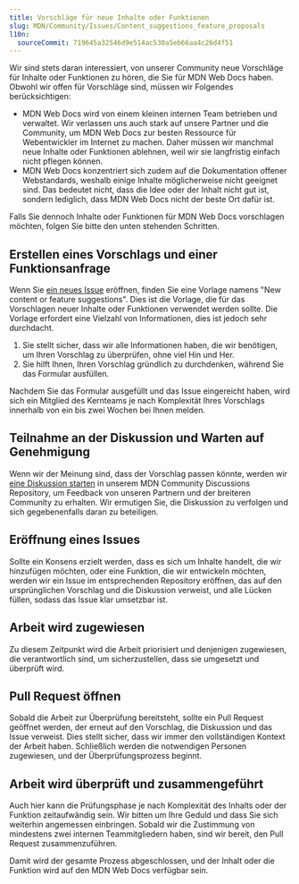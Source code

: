 ```yaml
---
title: Vorschläge für neue Inhalte oder Funktionen
slug: MDN/Community/Issues/Content_suggestions_feature_proposals
l10n:
  sourceCommit: 719645a32546d9e514ac530a5eb66aa4c26d4f51
---
```


Wir sind stets daran interessiert, von unserer Community neue Vorschläge für Inhalte oder Funktionen zu hören, die Sie für MDN Web Docs haben. Obwohl wir offen für Vorschläge sind, müssen wir Folgendes berücksichtigen:

- MDN Web Docs wird von einem kleinen internen Team betrieben und verwaltet. Wir verlassen uns auch stark auf unsere Partner und die Community, um MDN Web Docs zur besten Ressource für Webentwickler im Internet zu machen. Daher müssen wir manchmal neue Inhalte oder Funktionen ablehnen, weil wir sie langfristig einfach nicht pflegen können.
- MDN Web Docs konzentriert sich zudem auf die Dokumentation offener Webstandards, weshalb einige Inhalte möglicherweise nicht geeignet sind. Das bedeutet nicht, dass die Idee oder der Inhalt nicht gut ist, sondern lediglich, dass MDN Web Docs nicht der beste Ort dafür ist.

Falls Sie dennoch Inhalte oder Funktionen für MDN Web Docs vorschlagen möchten, folgen Sie bitte den unten stehenden Schritten.

## Erstellen eines Vorschlags und einer Funktionsanfrage

Wenn Sie [ein neues Issue](https://github.com/mdn/mdn/issues/new/choose) eröffnen, finden Sie eine Vorlage namens "New content or feature suggestions". Dies ist die Vorlage, die für das Vorschlagen neuer Inhalte oder Funktionen verwendet werden sollte. Die Vorlage erfordert eine Vielzahl von Informationen, dies ist jedoch sehr durchdacht.

1. Sie stellt sicher, dass wir alle Informationen haben, die wir benötigen, um Ihren Vorschlag zu überprüfen, ohne viel Hin und Her.
2. Sie hilft Ihnen, Ihren Vorschlag gründlich zu durchdenken, während Sie das Formular ausfüllen.

Nachdem Sie das Formular ausgefüllt und das Issue eingereicht haben, wird sich ein Mitglied des Kernteams je nach Komplexität Ihres Vorschlags innerhalb von ein bis zwei Wochen bei Ihnen melden.

## Teilnahme an der Diskussion und Warten auf Genehmigung

Wenn wir der Meinung sind, dass der Vorschlag passen könnte, werden wir [eine Diskussion starten](https://github.com/orgs/mdn/discussions) in unserem MDN Community Discussions Repository, um Feedback von unseren Partnern und der breiteren Community zu erhalten. Wir ermutigen Sie, die Diskussion zu verfolgen und sich gegebenenfalls daran zu beteiligen.

## Eröffnung eines Issues

Sollte ein Konsens erzielt werden, dass es sich um Inhalte handelt, die wir hinzufügen möchten, oder eine Funktion, die wir entwickeln möchten, werden wir ein Issue im entsprechenden Repository eröffnen, das auf den ursprünglichen Vorschlag und die Diskussion verweist, und alle Lücken füllen, sodass das Issue klar umsetzbar ist.

## Arbeit wird zugewiesen

Zu diesem Zeitpunkt wird die Arbeit priorisiert und denjenigen zugewiesen, die verantwortlich sind, um sicherzustellen, dass sie umgesetzt und überprüft wird.

## Pull Request öffnen

Sobald die Arbeit zur Überprüfung bereitsteht, sollte ein Pull Request geöffnet werden, der erneut auf den Vorschlag, die Diskussion und das Issue verweist. Dies stellt sicher, dass wir immer den vollständigen Kontext der Arbeit haben. Schließlich werden die notwendigen Personen zugewiesen, und der Überprüfungsprozess beginnt.

## Arbeit wird überprüft und zusammengeführt

Auch hier kann die Prüfungsphase je nach Komplexität des Inhalts oder der Funktion zeitaufwändig sein. Wir bitten um Ihre Geduld und dass Sie sich weiterhin angemessen einbringen. Sobald wir die Zustimmung von mindestens zwei internen Teammitgliedern haben, sind wir bereit, den Pull Request zusammenzuführen.

Damit wird der gesamte Prozess abgeschlossen, und der Inhalt oder die Funktion wird auf den MDN Web Docs verfügbar sein.
